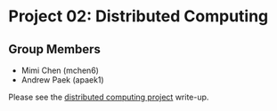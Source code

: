 Project 02: Distributed Computing
=================================
Group Members
-------------

- Mimi Chen (mchen6)
- Andrew Paek (apaek1)

Please see the [distributed computing project] write-up.

[distributed computing project]: https://www3.nd.edu/~pbui/teaching/cse.20189.sp16/homework10.html
